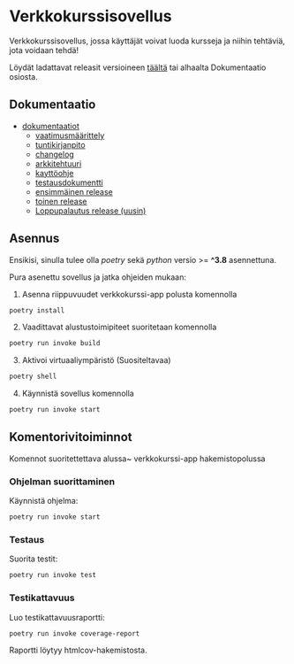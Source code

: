 # Verkkokurssisovellus
Verkkokurssisovellus, jossa käyttäjät voivat luoda kursseja ja niihin tehtäviä, jota voidaan tehdä!


Löydät ladattavat releasit versioineen [täältä](https://github.com/paulikarels/ot-harjoitustyo/releases) tai alhaalta Dokumentaatio osiosta.

##  Dokumentaatio

- [dokumentaatiot](https://github.com/paulikarels/ot-harjoitustyo/tree/main/dokumentaatio)
  - [vaatimusmäärittely](https://github.com/paulikarels/ot-harjoitustyo/blob/main/dokumentaatio/vaatimusmaarittely.md)
  - [tuntikirjanpito](https://github.com/paulikarels/ot-harjoitustyo/blob/main/dokumentaatio/tuntikirjanpito.md)
  - [changelog](https://github.com/paulikarels/ot-harjoitustyo/blob/main/dokumentaatio/changelog.md)
  - [arkkitehtuuri](https://github.com/paulikarels/ot-harjoitustyo/blob/main/dokumentaatio/arkkitehtuuri.md)
  - [kayttöohje](https://github.com/paulikarels/ot-harjoitustyo/blob/main/dokumentaatio/kayttoohje.md)
  - [testausdokumentti](https://github.com/paulikarels/ot-harjoitustyo/blob/main/dokumentaatio/testaus.md)
  - [ensimmäinen release](https://github.com/paulikarels/ot-harjoitustyo/releases/tag/viikko5)
  - [toinen release](https://github.com/paulikarels/ot-harjoitustyo/releases/tag/viikko6)
  - [Loppupalautus release (uusin)](https://github.com/paulikarels/ot-harjoitustyo/releases/tag/viikko7)



## Asennus
Ensikisi, sinulla tulee olla *poetry* sekä *python* versio >= **^3.8** asennettuna.

Pura asenettu sovellus ja jatka ohjeiden mukaan:

1. Asenna riippuvuudet verkkokurssi-app polusta komennolla

```bash
poetry install
```

2. Vaadittavat alustustoimipiteet suoritetaan komennolla

```bash
poetry run invoke build
```
3. Aktivoi virtuaaliympäristö (Suositeltavaa)

```bash
poetry shell
```


4. Käynnistä sovellus komennolla

```bash
poetry run invoke start
```

## Komentorivitoiminnot
Komennot suoritettettava alussa~ verkkokurssi-app hakemistopolussa
### Ohjelman suorittaminen

Käynnistä ohjelma:

```bash
poetry run invoke start
```

### Testaus

Suorita testit:

```bash
poetry run invoke test
```

### Testikattavuus

Luo testikattavuusraportti:

```bash
poetry run invoke coverage-report
```

Raportti löytyy htmlcov-hakemistosta.

